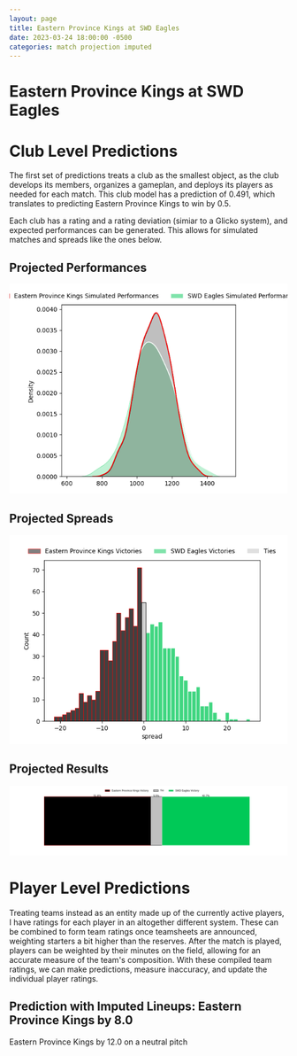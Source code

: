 ```yaml
---  
layout: page  
title: Eastern Province Kings at SWD Eagles  
date: 2023-03-24 18:00:00 -0500  
categories: match projection imputed  
---
```

# Eastern Province Kings at SWD Eagles

# Club Level Predictions


The first set of predictions treats a club as the smallest object, as the club develops its members, organizes a gameplan, and deploys its players as needed for each match. This club model has a prediction of 0.491, which translates to predicting Eastern Province Kings to win by 0.5.

Each club has a rating and a rating deviation (simiar to a Glicko system), and expected performances can be generated. This allows for simulated matches and spreads like the ones below.
## Projected Performances


![Projected Performances](plots/performances_2023-03-24-SWDEagles-EasternProvinceKings.png)
## Projected Spreads


![Projected Spreads](plots/spreads_2023-03-24-SWDEagles-EasternProvinceKings.png)
## Projected Results


![Projected Results](plots/resultbar_2023-03-24-SWDEagles-EasternProvinceKings.png)
# Player Level Predictions


Treating teams instead as an entity made up of the currently active players, I have ratings for each player in an altogether different system. These can be combined to form team ratings once teamsheets are announced, weighting starters a bit higher than the reserves. After the match is played, players can be weighted by their minutes on the field, allowing for an accurate measure of the team's composition. With these compiled team ratings, we can make predictions, measure inaccuracy, and update the individual player ratings.
## Prediction with Imputed Lineups: Eastern Province Kings by 8.0


Eastern Province Kings by 12.0 on a neutral pitch

